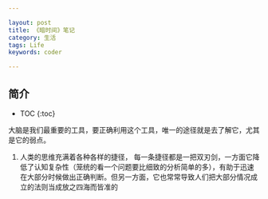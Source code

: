 ```yaml
---

layout: post
title: 《暗时间》笔记
category: 生活
tags: Life
keywords: coder

---
```


## 简介

* TOC
{:toc}

大脑是我们最重要的工具，要正确利用这个工具，唯一的途径就是去了解它，尤其是它的弱点。

1. 人类的思维充满着各种各样的捷径， 每一条捷径都是一把双刃剑，一方面它降低了认知复杂性（笼统的看一个问题要比细致的分析简单的多），有助于迅速在大部分时候做出正确判断。但另一方面，它也常常导致人们把大部分情况成立的法则当成放之四海而皆准的